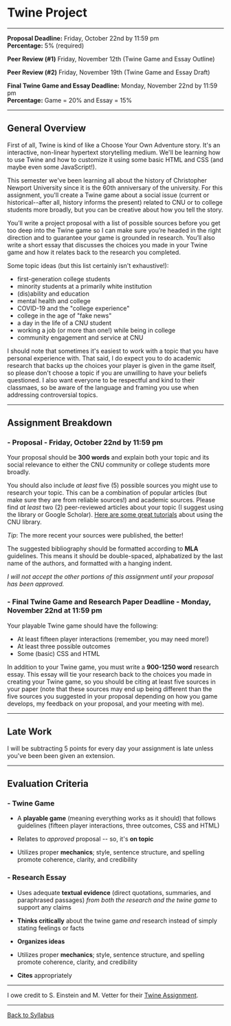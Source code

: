 # Twine Project

_____

**Proposal Deadline:** Friday, October 22nd by 11:59 pm <br />
**Percentage:** 5% (required)

**Peer Review (#1)** Friday, November 12th (Twine Game and Essay Outline)

**Peer Review (#2)** Friday, November 19th (Twine Game and Essay Draft)

**Final Twine Game and Essay Deadline:** Monday, November 22nd by 11:59 pm <br />
**Percentage:** Game = 20% and Essay = 15%

_____

## General Overview

First of all, Twine is kind of like a Choose Your Own Adventure story. It's an interactive, non-linear hypertext storytelling medium. We'll be learning how to use Twine and how to customize it using some basic HTML and CSS (and maybe even some JavaScript!). 

This semester we've been learning all about the history of Christopher Newport University since it is the 60th anniversary of the university. For this assignment, you'll create a Twine game about a social issue (current or historical--after all, history informs the present) related to CNU or to college students more broadly, but you can be creative about how you tell the story. 

You’ll write a project proposal with a list of possible sources before you get too deep into the Twine game so I can make sure you’re headed in the right direction and to guarantee your game is grounded in research. You’ll also write a short essay that discusses the choices you made in your Twine game and how it relates back to the research you completed. 

Some topic ideas (but this list certainly isn't exhaustive!): 
* first-generation college students
* minority students at a primarily white institution
* (dis)ability and education
* mental health and college
* COVID-19 and the "college experience"
* college in the age of "fake news"
* a day in the life of a CNU student
* working a job (or more than one!) while being in college
* community engagement and service at CNU

I should note that sometimes it's easiest to work with a topic that you have personal experience with. That said, I do expect you to do academic research that backs up the choices your player is given in the game itself, so please don't choose a topic if you are unwilling to have your beliefs questioned. I also want everyone to be respectful and kind to their classmaes, so be aware of the language and framing you use when addressing controversial topics. 

_____

## Assignment Breakdown

### - Proposal - Friday, October 22nd by 11:59 pm

Your proposal should be **300 words** and explain both your topic and its social relevance to either the CNU community or college students more broadly.

You should also include *at least* five (5) possible sources you might use to research your topic. This can be a combination of popular articles (but make sure they are from reliable sources!) and academic sources. Please find *at least* two (2) peer-reviewed articles about your topic (I suggest using the library or Google Scholar). [Here are some great tutorials](https://cnu.libguides.com/IDEA/Determine) about using the CNU library. 

*Tip*: The more recent your sources were published, the better!

The suggested bibliography should be formatted according to **MLA** guidelines. This means it should be double-spaced, alphabatized by the last name of the authors, and formatted with a hanging indent.

*I will not accept the other portions of this assignment until your proposal has been approved.* 

### - Final Twine Game and Research Paper Deadline - Monday, November 22nd at 11:59 pm

Your playable Twine game should have the following:
* At least fifteen player interactions (remember, you may need more!)
* At least three possible outcomes
* Some (basic) CSS and HTML  

In addition to your Twine game, you must write a **900-1250 word** research essay. This essay will tie your research back to the choices you made in creating your Twine game, so you should be citing at least five sources in your paper (note that these sources may end up being different than the five sources you suggested in your proposal depending on how you game develops, my feedback on your proposal, and your meeting with me). 

_____

## Late Work

I will be subtracting 5 points for every day your assignment is late unless you've been been given an extension.

_____


## Evaluation Criteria

### - Twine Game

* A **playable game** (meaning everything works as it should) that follows guidelines (fifteen player interactions, three outcomes, CSS and HTML)

* Relates to *approved* proposal -- so, it's **on topic**

* Utilizes proper **mechanics**; style, sentence structure, and spelling promote coherence, clarity, and credibility

### - Research Essay

* Uses adequate **textual evidence** (direct quotations, summaries, and paraphrased passages) *from both the research and the twine game* to support any claims

* **Thinks critically** about the twine game *and* research instead of simply stating feelings or facts

* **Organizes ideas**

* Utilizes proper **mechanics**; style, sentence structure, and spelling promote coherence, clarity, and credibility

* **Cites** appropriately

_____

I owe credit to S. Einstein and M. Vetter for their [Twine Assignment](http://www.digitalrhetoriccollaborative.org/wp-content/uploads/2015/05/Einstein-Vetter-Twine-Game-Assignment-.pdf).

_____

[Back to Syllabus](https://deanna-stover.github.io/coursesCNU/2021/idst270fall2021) 
